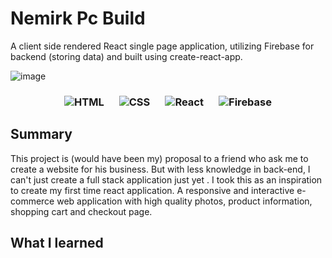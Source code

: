 # Nemirk Pc Build

A client side rendered React single page application, utilizing Firebase for backend (storing data) and built using create-react-app. 

![image](https://user-images.githubusercontent.com/48897896/219464410-5d92c7c0-8444-4279-bd10-94f148714489.png)

<div align="center">
  <h3>
      <img src="https://icons8.com/icon/v8RpPQUwv0N8/html-5" alt="HTML">
    &emsp;
      <img src="https://icons8.com/icon/21278/css3" alt="CSS">
    &emsp;
      <img src="https://icons8.com/icon/NfbyHexzVEDk/react" alt="React">
    &emsp;
    <img src="https://icons8.com/icon/62452/firebase" alt="Firebase">
  </h3>
</div>

## Summary
This project is (would have been my) proposal to a friend who ask me to create a website for his business. But with less knowledge in back-end, I can't just create a full stack application just yet . I took this as an inspiration to create my first time react application. A responsive and interactive e-commerce web application with high quality photos, product information, shopping cart and checkout page.

## What I learned
